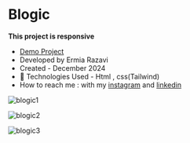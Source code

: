 # Blogic

**This project is responsive**

- [Demo Project](https://ermiarzv.github.io/Blogic/)
- Developed by Ermia Razavi
- Created - December 2024
- 🤖 Technologies Used - Html , css(Tailwind) 
- How to reach me : with my
[instagram](https://www.instagram.com/ermia_razavi.dev) and
[linkedin](https://www.linkedin.com/in/ermia-razavi-a611312a3/)

![blogic1](https://github.com/user-attachments/assets/e8ea937c-db5c-4a18-9e5a-36186264d66a)

![blogic2](https://github.com/user-attachments/assets/6cba4458-2f24-47c7-be94-34967a3bc810)

![blogic3](https://github.com/user-attachments/assets/bde3a870-24c7-43bf-a967-69a629203723)
